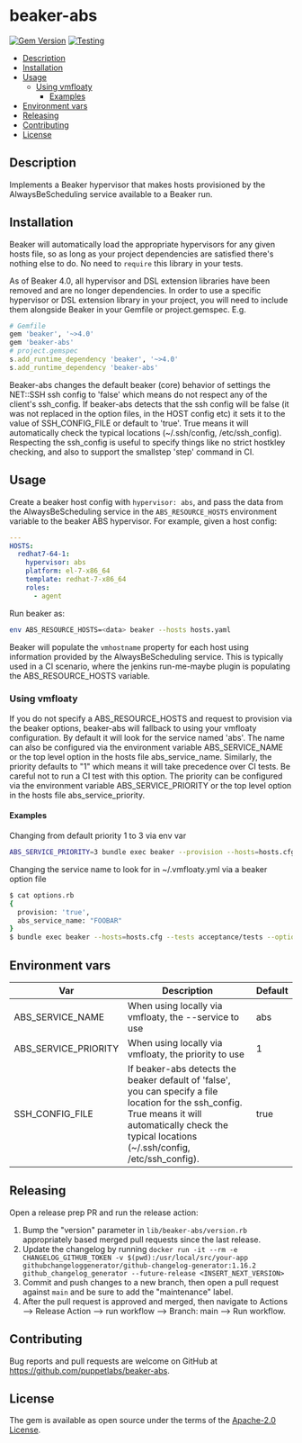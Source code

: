 # beaker-abs

[![Gem Version](https://badge.fury.io/rb/beaker-abs.svg)](https://badge.fury.io/rb/beaker-abs)
[![Testing](https://github.com/puppetlabs/beaker-abs/actions/workflows/testing.yml/badge.svg)](https://github.com/puppetlabs/beaker-abs/actions/workflows/testing.yml)

- [Description](#description)
- [Installation](#installation)
- [Usage](#usage)
  - [Using vmfloaty](#using-vmfloaty)
    - [Examples](#examples)
- [Environment vars](#environment-vars)
- [Releasing](#releasing)
- [Contributing](#contributing)
- [License](#license)

## Description

Implements a Beaker hypervisor that makes hosts provisioned by the AlwaysBeScheduling service available to a Beaker run.

## Installation

Beaker will automatically load the appropriate hypervisors for any given hosts file, so as long as your project dependencies are satisfied there's nothing else to do. No need to `require` this library in your tests.

As of Beaker 4.0, all hypervisor and DSL extension libraries have been removed and are no longer dependencies. In order to use a specific hypervisor or DSL extension library in your project, you will need to include them alongside Beaker in your Gemfile or project.gemspec. E.g.

```ruby
# Gemfile
gem 'beaker', '~>4.0'
gem 'beaker-abs'
# project.gemspec
s.add_runtime_dependency 'beaker', '~>4.0'
s.add_runtime_dependency 'beaker-abs'
```

Beaker-abs changes the default beaker (core) behavior of settings the NET::SSH ssh config to 'false' which means do not respect any of the client's ssh_config.
If beaker-abs detects that the ssh config will be false (it was not replaced in the option files, in the HOST config etc) it sets it to the value of
SSH_CONFIG_FILE or default to 'true'. True means it will automatically check the typical locations (~/.ssh/config, /etc/ssh_config). Respecting the ssh_config is
useful to specify things like no strict hostkley checking, and also to support the smallstep 'step' command in CI.

## Usage

Create a beaker host config with `hypervisor: abs`, and pass the data from the
AlwaysBeScheduling service in the `ABS_RESOURCE_HOSTS` environment variable to
the beaker ABS hypervisor. For example, given a host config:

```yaml
---
HOSTS:
  redhat7-64-1:
    hypervisor: abs
    platform: el-7-x86_64
    template: redhat-7-x86_64
    roles:
      - agent
```

Run beaker as:

```bash
env ABS_RESOURCE_HOSTS=<data> beaker --hosts hosts.yaml
```

Beaker will populate the `vmhostname` property for each host using information provided by the AlwaysBeScheduling service.
This is typically used in a CI scenario, where the jenkins run-me-maybe plugin is populating the ABS_RESOURCE_HOSTS variable.

### Using vmfloaty

If you do not specify a ABS_RESOURCE_HOSTS and request to provision via the beaker options, beaker-abs will fallback to using
your vmfloaty configuration. By default it will look for the service named 'abs'. The name can also be configured via
the environment variable ABS_SERVICE_NAME or the top level option in the hosts file abs_service_name. Similarly, the priority defaults to "1" which means
it will take precedence over CI tests. Be careful not to run a CI test with this option. The priority can be configured via
the environment variable ABS_SERVICE_PRIORITY or the top level option in the hosts file abs_service_priority.

#### Examples

Changing from default priority 1 to 3 via env var

```bash
ABS_SERVICE_PRIORITY=3 bundle exec beaker --provision --hosts=hosts.cfg --tests acceptance/tests
```

Changing the service name to look for in ~/.vmfloaty.yml via a beaker option file

```bash
$ cat options.rb
{
  provision: 'true',
  abs_service_name: "FOOBAR"
}
$ bundle exec beaker --hosts=hosts.cfg --tests acceptance/tests --options options.rb
```

## Environment vars

| Var      | Description | Default |
| ----------- | ----------- | ------ |
| ABS_SERVICE_NAME      | When using locally via vmfloaty, the --service to use       | abs |
| ABS_SERVICE_PRIORITY  | When using locally via vmfloaty, the priority to use        | 1 |
| SSH_CONFIG_FILE       | If beaker-abs detects the beaker default of 'false', you can specify a file location for the ssh_config. True means it will automatically check the typical locations (~/.ssh/config, /etc/ssh_config). | true |

## Releasing

Open a release prep PR and run the release action:

1. Bump the "version" parameter in `lib/beaker-abs/version.rb` appropriately based merged pull requests since the last release.
2. Update the changelog by running `docker run -it --rm -e CHANGELOG_GITHUB_TOKEN -v $(pwd):/usr/local/src/your-app githubchangeloggenerator/github-changelog-generator:1.16.2 github_changelog_generator --future-release <INSERT_NEXT_VERSION>`
3. Commit and push changes to a new branch, then open a pull request against `main` and be sure to add the "maintenance" label.
4. After the pull request is approved and merged, then navigate to Actions --> Release Action --> run workflow --> Branch: main --> Run workflow.

## Contributing

Bug reports and pull requests are welcome on GitHub at <https://github.com/puppetlabs/beaker-abs>.

## License

The gem is available as open source under the terms of the [Apache-2.0 License](https://opensource.org/licenses/Apache-2.0).
